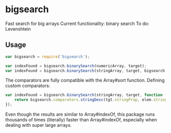 # bigsearch
Fast search for big arrays
Current functionality: binary search
To do: Levenshtein

## Usage
``` js
var bigsearch = require('bigsearch');

var indexFound = bigsearch.binarySearch(numericArray, target);
var indexFound = bigsearch.binarySearch(stringArray, target, bigsearch.comparators.stringAsc);
```

The comparators are fully compatible with the Array#sort function.
Defining custom comparators:
``` js
var indexFound = bigsearch.binarySearch(stringArray, target, function (tgt, elem) {
    return bigsearch.comparators.stringDesc(tgt.stringProp, elem.stringProp);
});
```

Even though the results are similar to Array#indexOf, this package runs thousands of times (literally) faster than Array#indexOf, especially when dealing with super large arrays.
